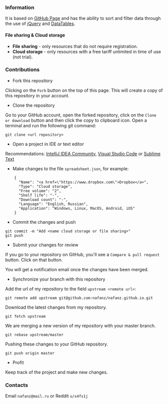 ### Information

It is based on [GitHub Page](https://pages.github.com) and has the ability to sort and filter data through the use of [jQuery](https://jquery.com) and [DataTables](https://datatables.net).

#### File sharing & Cloud storage

* **File sharing** - only resources that do not require registration.
* **Cloud storage** - only resources with a free tariff unlimited in time of use (not trial).

### Contributions

* Fork this repository

Clicking on the `Fork` button on the top of this page. This will create a copy of this repository in your account.

* Clone the repository

Go to your GitHub account, open the forked repository, click on the `Clone or download` button and then click the copy to clipboard icon. Open a terminal and run the following git command:

`git clone <url repository>`

* Open a project in IDE or text editor

Recommendations: [IntelliJ IDEA Community](https://www.jetbrains.com/idea/), [Visual Studio Code](https://code.visualstudio.com) or [Sublime Text](https://www.sublimetext.com)

* Make changes to the file `spreadsheet.json`, for example:

```
    {
      "Name": "<a href=\"https://www.dropbox.com\">Dropbox</a>",
      "Type": "Cloud storage",
      "Free volume": "2",
      "Shelf life": "-",
      "Download count": "-",
      "Language": "English, Russian",
      "Application": "Windows, Linux, MacOS, Android, iOS"
    }
```

* Commit the changes and push

```
git commit -m "Add <name cloud storage or file sharing>"
git push
```

* Submit your changes for review

If you go to your repository on GitHub, you'll see a `Compare & pull request` button. Click on that button.

You will get a notification email once the changes have been merged.

* Synchronize your branch with this repository

Add the url of my repository to the field `upstream <remote url>`:

`git remote add upstream git@github.com:nafanz/nafanz.github.io.git`

Download the latest changes from my repository.

`git fetch upstream`

We are merging a new version of my repository with your master branch.

`git rebase upstream/master`

Pushing these changes to your GitHub repository.

`git push origin master`

* Profit

Keep track of the project and make new changes.

### Contacts

Email `nafanz@mail.ru` or Reddit `u/x4fs1j`
